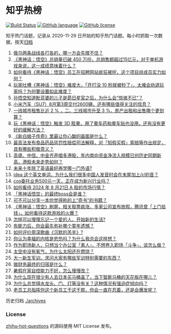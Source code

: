 # 知乎热榜
[![Build Status](https://github.com/ToWeLong/zhihu-hot-questions/workflows/CI/badge.svg)](https://github.com/ToWeLong/zhihu-hot-questions/actions)
[![GitHub language](https://img.shields.io/badge/language-golang-orange.svg)](https://golang.org/)
[![GitHub license](https://img.shields.io/github/license/ToWeLong/zhihu-hot-questions)](https://github.com/ToWeLong/zhihu-hot-questions/blob/main/LICENSE)

知乎热门话题，记录从 2020-11-29 日开始的知乎热门话题。每小时抓取一次数据，按天[归档](./archives)

<!-- BEGIN -->

1. [俄乌两条战线各打各的，哪一方会先撑不住？](https://www.zhihu.com/question/664703561)
1. [《黑神话：悟空》总销量已破 450 万份，总销售额超过15亿元，对于单机游戏来说，这一成绩意味着什么？](https://www.zhihu.com/question/664824592)
1. [如何看待《黑神话：悟空》员工在招聘网站疯狂被挖，这个项目组成员实力如何？](https://www.zhihu.com/question/664823645)
1. [玩家吐槽《黑神话：悟空》难度大，「开打没 10 秒就被秒了」，太难会劝退玩家吗？为何要设置如此难度？](https://www.zhihu.com/question/664865466)
1. [孙悟空知道毗蓝婆的儿子是昴日星官之后，为什么会“惊骇不已”？](https://www.zhihu.com/question/312078847)
1. [小米汽车（SU7）8月第3周交付2600辆，还有哪些值得关注的信息？](https://www.zhihu.com/question/664820248)
1. [一线城市租售比近 2 % ，二、三线城市升至 3 %，房产出租和出售哪个更划算？](https://www.zhihu.com/question/664813999)
1. [玩《黑神话：悟空》触发 3D 眩晕，用了晕车药和晕车贴也没用，还有没有更好的缓解方法？](https://www.zhihu.com/question/664838638)
1. [《新白娘子传奇》里最让你心酸的画面是什么？](https://www.zhihu.com/question/470317184)
1. [最高法发布食品药品惩罚性赔偿司法解释，对「知假买假」索赔等作出规定，具有哪些积极意义？](https://www.zhihu.com/question/664873211)
1. [高盛、中信、中金齐声唱多港股，年内南向资金净流入规模已创历史同期新高，港股未来走势如何？](https://www.zhihu.com/question/664824655)
1. [未来十年除了英语最好再学哪一门外语?](https://www.zhihu.com/question/661404365)
1. [idea 这个英文单词，为什么我们很多中国人发音时会在末尾加上/r/的音？](https://www.zhihu.com/question/664691137)
1. [cos委托业务500元一天，正在成为新兴行业吗？](https://www.zhihu.com/question/664781236)
1. [如何看待 2024 年 8 月21日 A 股的市场行情？](https://www.zhihu.com/question/664866182)
1. [「黑神话悟空」的最终boss会是谁？](https://www.zhihu.com/question/504314754)
1. [可不可以分享一本你觉得称的上“奇书”的书籍？](https://www.zhihu.com/question/462561186)
1. [《黑神话：悟空》刷屏，相关股票疯涨，多家公司宣布放假，腾讯曾「上门给钱」，如何看待这款游戏的火爆？](https://www.zhihu.com/question/664793661)
1. [怎样可以慢慢忘记一个爱的人，开始新的生活?](https://www.zhihu.com/question/661032404)
1. [有能力后，你会最先弥补哪个童年遗憾？](https://www.zhihu.com/question/664742478)
1. [如何评价周深歌曲《沉默的羔羊》?](https://www.zhihu.com/question/664783357)
1. [你认为幸福的内核是悲伤吗？为什么我总会这样想？](https://www.zhihu.com/question/664574245)
1. [作为职场新人，只想当个办公室「素人」，不想卷入职场「斗争」，该怎么做？](https://www.zhihu.com/question/662639686)
1. [太空中没有氧气，为什么太阳还在燃烧？](https://www.zhihu.com/question/319642310)
1. [大一新生军训，求问大家有哪些军训特别需要的东西？](https://www.zhihu.com/question/664259605)
1. [做财务最终的归宿是什么？](https://www.zhihu.com/question/527872693)
1. [暑假在家自控能力不好，怎么慢慢改？](https://www.zhihu.com/question/664400118)
1. [为什么现在很少有人去日本买马桶盖了，当下智能马桶的天花板在哪儿？](https://www.zhihu.com/question/664781546)
1. [为什么总觉得水龙头、门、灯等没有关？这种情况有强迫症倾向吗？](https://www.zhihu.com/question/664491203)
1. [老员工总指挥你这个新员工干这干那，你会一直在忍着，还是会爆发呢？](https://www.zhihu.com/question/663334662)

<!-- END -->

历史归档 [./archives](./archives)


### License
[zhihu-hot-questions](https://github.com/towelong/zhihu-hot-questions) 的源码使用 MIT License 发布。